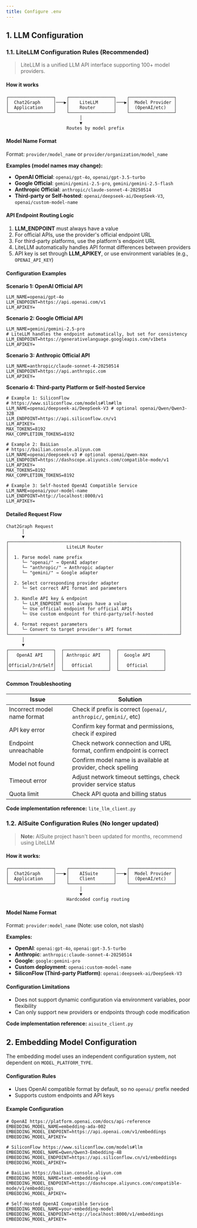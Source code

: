 ```yaml
---
title: Configure .env
---
```


## 1. LLM Configuration

### 1.1. LiteLLM Configuration Rules (Recommended)

> LiteLLM is a unified LLM API interface supporting 100+ model providers.

#### How it works

```
┌─────────────────┐    ┌─────────────────┐    ┌─────────────────┐
│  Chat2Graph     │───▶│    LiteLLM      │───▶│  Model Provider │
│  Application    │    │    Router       │    │  (OpenAI/etc)   │
└─────────────────┘    └─────────────────┘    └─────────────────┘
                            │
                            ▼
                       Routes by model prefix
```

#### Model Name Format

Format: `provider/model_name` or `provider/organization/model_name`

**Examples (model names may change):**

- **OpenAI Official**: `openai/gpt-4o`, `openai/gpt-3.5-turbo`
- **Google Official**: `gemini/gemini-2.5-pro`, `gemini/gemini-2.5-flash`
- **Anthropic Official**: `anthropic/claude-sonnet-4-20250514`
- **Third-party or Self-hosted**: `openai/deepseek-ai/DeepSeek-V3`, `openai/custom-model-name`

#### API Endpoint Routing Logic

1. **LLM_ENDPOINT** must always have a value
2. For official APIs, use the provider's official endpoint URL
3. For third-party platforms, use the platform's endpoint URL
4. LiteLLM automatically handles API format differences between providers
5. API key is set through **LLM_APIKEY**, or use environment variables (e.g., `OPENAI_API_KEY`)

#### Configuration Examples

**Scenario 1: OpenAI Official API**

```env
LLM_NAME=openai/gpt-4o
LLM_ENDPOINT=https://api.openai.com/v1
LLM_APIKEY=
```

**Scenario 2: Google Official API**

```env
LLM_NAME=gemini/gemini-2.5-pro
# LiteLLM handles the endpoint automatically, but set for consistency
LLM_ENDPOINT=https://generativelanguage.googleapis.com/v1beta
LLM_APIKEY=
```

**Scenario 3: Anthropic Official API**

```env
LLM_NAME=anthropic/claude-sonnet-4-20250514
LLM_ENDPOINT=https://api.anthropic.com
LLM_APIKEY=
```

**Scenario 4: Third-party Platform or Self-hosted Service**

```env
# Example 1: SiliconFlow
# https://www.siliconflow.com/models#llm#llm
LLM_NAME=openai/deepseek-ai/DeepSeek-V3 # optional openai/Qwen/Qwen3-32B
LLM_ENDPOINT=https://api.siliconflow.cn/v1
LLM_APIKEY=
MAX_TOKENS=8192
MAX_COMPLETION_TOKENS=8192

# Example 2: BaiLian
# https://bailian.console.aliyun.com
LLM_NAME=openai/deepseek-v3 # optional openai/qwen-max
LLM_ENDPOINT=https://dashscope.aliyuncs.com/compatible-mode/v1
LLM_APIKEY=
MAX_TOKENS=8192
MAX_COMPLETION_TOKENS=8192

# Example 3: Self-hosted OpenAI Compatible Service
LLM_NAME=openai/your-model-name
LLM_ENDPOINT=http://localhost:8000/v1
LLM_APIKEY=
```

#### Detailed Request Flow

```
Chat2Graph Request
      │
      ▼
┌─────────────────────────────────────────────────────────────────┐
│                      LiteLLM Router                             │
│                                                                 │
│  1. Parse model name prefix                                     │
│     └─ "openai/" → OpenAI adapter                               │
│     └─ "anthropic/" → Anthropic adapter                         │
│     └─ "gemini/" → Google adapter                               │
│                                                                 │
│  2. Select corresponding provider adapter                       │
│     └─ Set correct API format and parameters                    │
│                                                                 │
│  3. Handle API key & endpoint                                   │
│     └─ LLM_ENDPOINT must always have a value                    │
│     └─ Use official endpoint for official APIs                  │
│     └─ Use custom endpoint for third-party/self-hosted          │
│                                                                 │
│  4. Format request parameters                                   │
│     └─ Convert to target provider's API format                  │
└─────────────────────────────────────────────────────────────────┘
      │
      ▼
┌─────────────────┐  ┌─────────────────┐  ┌─────────────────┐
│   OpenAI API    │  │ Anthropic API   │  │  Google API     │
│                 │  │                 │  │                 │
│Official/3rd/Self│  │   Official      │  │   Official      │
└─────────────────┘  └─────────────────┘  └─────────────────┘
```

#### Common Troubleshooting

| Issue | Solution |
|-------|----------|
| Incorrect model name format | Check if prefix is correct (`openai/`, `anthropic/`, `gemini/`, etc) |
| API key error | Confirm key format and permissions, check if expired |
| Endpoint unreachable | Check network connection and URL format, confirm endpoint is correct |
| Model not found | Confirm model name is available at provider, check spelling |
| Timeout error | Adjust network timeout settings, check provider service status |
| Quota limit | Check API quota and billing status |

**Code implementation reference:** `lite_llm_client.py`

### 1.2. AISuite Configuration Rules (No longer updated)

> **Note:** AISuite project hasn't been updated for months, recommend using LiteLLM

#### How it works:

```
┌─────────────────┐    ┌─────────────────┐    ┌─────────────────┐
│  Chat2Graph     │───▶│    AISuite      │───▶│  Model Provider │
│  Application    │    │    Client       │    │  (OpenAI/etc)   │
└─────────────────┘    └─────────────────┘    └─────────────────┘
                            │
                            ▼
                       Hardcoded config routing
```

#### Model Name Format

Format: `provider:model_name` (Note: use colon, not slash)

**Examples:**

- **OpenAI**: `openai:gpt-4o`, `openai:gpt-3.5-turbo`
- **Anthropic**: `anthropic:claude-sonnet-4-20250514`
- **Google**: `google:gemini-pro`
- **Custom deployment**: `openai:custom-model-name`
- **SiliconFlow (Third-party Platform)**: `openai:deepseek-ai/DeepSeek-V3`

#### Configuration Limitations

- Does not support dynamic configuration via environment variables, poor flexibility
- Can only support new providers or endpoints through code modification

**Code implementation reference:** `aisuite_client.py`

## 2. Embedding Model Configuration

The embedding model uses an independent configuration system, not dependent on `MODEL_PLATFORM_TYPE`.

#### Configuration Rules

- Uses OpenAI compatible format by default, so no `openai/` prefix needed
- Supports custom endpoints and API keys

#### Example Configuration

```env
# OpenAI https://platform.openai.com/docs/api-reference
EMBEDDING_MODEL_NAME=embedding-ada-002
EMBEDDING_MODEL_ENDPOINT=https://api.openai.com/v1/embeddings
EMBEDDING_MODEL_APIKEY=

# SiliconFlow https://www.siliconflow.com/models#llm
EMBEDDING_MODEL_NAME=Qwen/Qwen3-Embedding-4B
EMBEDDING_MODEL_ENDPOINT=https://api.siliconflow.cn/v1/embeddings
EMBEDDING_MODEL_APIKEY=

# BaiLian https://bailian.console.aliyun.com
EMBEDDING_MODEL_NAME=text-embedding-v4
EMBEDDING_MODEL_ENDPOINT=https://dashscope.aliyuncs.com/compatible-mode/v1/embeddings
EMBEDDING_MODEL_APIKEY=

# Self-Hosted OpenAI Compatible Service
EMBEDDING_MODEL_NAME=your-embedding-model
EMBEDDING_MODEL_ENDPOINT=http://localhost:8000/v1/embeddings
EMBEDDING_MODEL_APIKEY=
```
